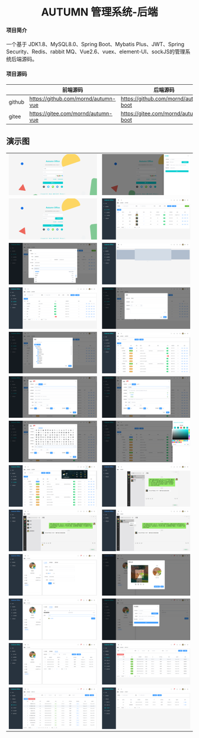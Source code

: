 <h1 style="text-align: center">AUTUMN 管理系统-后端</h1>

#### 项目简介
一个基于 JDK1.8、MySQL8.0、Spring Boot、Mybatis Plus、JWT、Spring Security、Redis、rabbit MQ、Vue2.6、vuex、element-UI、sockJS的管理系统后端源码。

#### 项目源码

|        | 前端源码                                |   后端源码  |
|--------|-------------------------------------| --- |
| github | https://github.com/mornd/autumn-vue |  https://github.com/mornd/autumn-boot |
| gitee  | https://gitee.com/mornd/autumn-vue |  https://gitee.com/mornd/autumn-boot |

## 演示图

<table>
    <tr>
        <td><img src="./images/001.png"/></td>
        <td><img src="./images/002.png"/></td>
    </tr>
    <tr>
        <td><img src="./images/003.png"/></td>
        <td><img src="./images/004.png"/></td>
    </tr>
    <tr>
        <td><img src="./images/005.png"/></td>
        <td><img src="./images/006.png"/></td>
    </tr>
    <tr>
        <td><img src="./images/007.png"/></td>
        <td><img src="./images/008.png"/></td>
    </tr>
    <tr>
        <td><img src="./images/009.png"/></td>
        <td><img src="./images/010.png"/></td>
    </tr>
    <tr>
        <td><img src="./images/011.png"/></td>
        <td><img src="./images/012.png"/></td>
    </tr>
    <tr>
        <td><img src="./images/013.png"/></td>
        <td><img src="./images/014.png"/></td>
    </tr>
    <tr>
        <td><img src="./images/015.png"/></td>
        <td><img src="./images/016.png"/></td>
    </tr>
    <tr>
        <td><img src="./images/017.png"/></td>
        <td><img src="./images/018.png"/></td>
    </tr>
    <tr>
        <td><img src="./images/019.png"/></td>
        <td><img src="./images/020.png"/></td>
    </tr>
    <tr>
        <td><img src="./images/021.png"/></td>
        <td><img src="./images/022.png"/></td>
    </tr>
    <tr>
        <td><img src="./images/023.png"/></td>
        <td><img src="./images/024.png"/></td>
    </tr>
    <tr>
        <td><img src="./images/025.png"/></td>
        <td><img src="./images/026.png"/></td>
    </tr>
</table>
